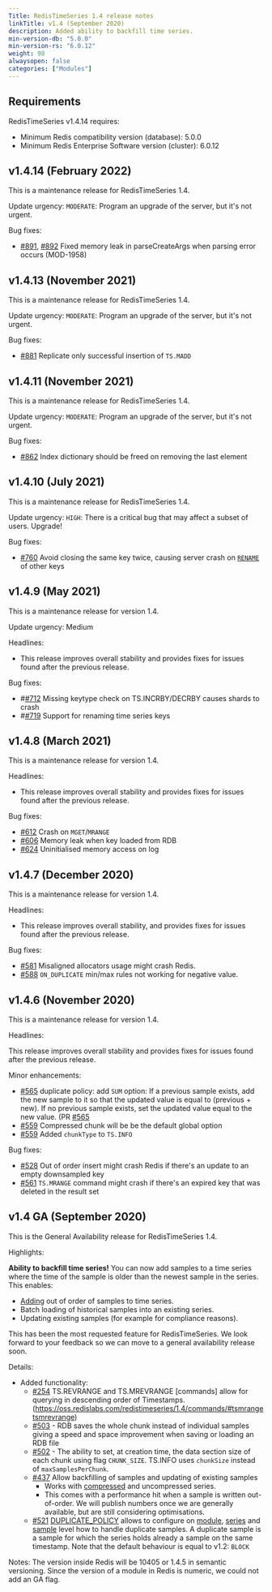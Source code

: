 ```yaml
---
Title: RedisTimeSeries 1.4 release notes
linkTitle: v1.4 (September 2020)
description: Added ability to backfill time series.
min-version-db: "5.0.0"
min-version-rs: "6.0.12"
weight: 98
alwaysopen: false
categories: ["Modules"]
---
```

## Requirements

RedisTimeSeries v1.4.14 requires:

- Minimum Redis compatibility version (database): 5.0.0
- Minimum Redis Enterprise Software version (cluster): 6.0.12

## v1.4.14 (February 2022)

This is a maintenance release for RedisTimeSeries 1.4.

Update urgency: `MODERATE`: Program an upgrade of the server, but it's not urgent.

Bug fixes:

- [#891](https://github.com/RedisTimeSeries/RedisTimeSeries/pull/891), [#892](https://github.com/RedisTimeSeries/RedisTimeSeries/pull/892) Fixed memory leak in parseCreateArgs when parsing error occurs (MOD-1958)

## v1.4.13 (November 2021)

This is a maintenance release for RedisTimeSeries 1.4.

Update urgency: `MODERATE`: Program an upgrade of the server, but it's not urgent.

Bug fixes:

- [#881](https://github.com/RedisTimeSeries/RedisTimeSeries/pull/881) Replicate only successful insertion of `TS.MADD`

## v1.4.11 (November 2021)

This is a maintenance release for RedisTimeSeries 1.4.

Update urgency: `MODERATE`: Program an upgrade of the server, but it's not urgent.

Bug fixes:

- [#862](https://github.com/RedisTimeSeries/RedisTimeSeries/pull/862) Index dictionary should be freed on removing the last element

## v1.4.10 (July 2021)

This is a maintenance release for RedisTimeSeries 1.4.

Update urgency: `HIGH`: There is a critical bug that may affect a subset of users. Upgrade!

Bug fixes:

- [#760](https://github.com/RedisTimeSeries/RedisTimeSeries/issues/760) Avoid closing the same key twice, causing server crash on [`RENAME`](https://redis.io/commands/rename) of other keys

## v1.4.9 (May 2021)

This is a maintenance release for version 1.4.

Update urgency: Medium

Headlines:

- This release improves overall stability and provides fixes for issues found after the previous release.

Bug fixes:

- #[#712](https://github.com/RedisTimeSeries/RedisTimeSeries/issues/712) Missing keytype check on TS.INCRBY/DECRBY causes shards to crash
- #[#719](https://github.com/RedisTimeSeries/RedisTimeSeries/issues/719) Support for renaming time series keys

## v1.4.8 (March 2021)

This is a maintenance release for version 1.4.

Headlines:

- This release improves overall stability and provides fixes for issues found after the previous release.

Bug fixes:

- [#612](https://github.com/RedisTimeSeries/RedisTimeSeries/issues/612) Crash on `MGET`/`MRANGE`
- [#606](https://github.com/RedisTimeSeries/RedisTimeSeries/pull/606) Memory leak when key loaded from RDB
- [#624](https://github.com/RedisTimeSeries/RedisTimeSeries/pull/624) Uninitialised memory access on log


## v1.4.7 (December 2020)

This is a maintenance release for version 1.4.

Headlines:

- This release improves overall stability, and provides fixes for issues found after the previous release.

Bug fixes:

- [#581](https://github.com/RedisTimeSeries/RedisTimeSeries/pull/581) Misaligned allocators usage might crash Redis.
- [#588](https://github.com/RedisTimeSeries/RedisTimeSeries/pull/588) `ON_DUPLICATE` min/max rules not working for negative value.

## v1.4.6 (November 2020)

This is a maintenance release for version 1.4.

Headlines:

This release improves overall stability and provides fixes for issues found after the previous release.

Minor enhancements:

- [#565](https://github.com/RedisTimeSeries/RedisTimeSeries/pull/565)
    duplicate policy: add `SUM` option: If a previous sample exists, add the new sample to it so that the updated value is equal to (previous + new).
    If no previous sample exists, set the updated value equal to the new value. (PR [#565](https://github.com/RedisTimeSeries/RedisTimeSeries/pull/565)
- [#559](https://github.com/RedisTimeSeries/RedisTimeSeries/pull/559)
    Compressed chunk will be be the default global option
- [#559](https://github.com/RedisTimeSeries/RedisTimeSeries/pull/559)
    Added `chunkType` to `TS.INFO`

Bug fixes:

- [#528](https://github.com/RedisTimeSeries/RedisTimeSeries/pull/528)
    Out of order insert might crash Redis if there's an update to an empty downsampled key
- [#561](https://github.com/RedisTimeSeries/RedisTimeSeries/pull/561)
    `TS.MRANGE` command might crash if there's an expired key that was deleted in the result set

## v1.4 GA (September 2020)

This is the General Availability release for RedisTimeSeries 1.4.

Highlights:

**Ability to backfill time series!** You can now add samples to a time series where the time of the sample is older than the newest sample in the series. This enables:

- [Adding](https://oss.redislabs.com/redistimeseries/commands/#tsadd) out of order of samples to time series.
- Batch loading of historical samples into an existing series.
- Updating existing samples (for example for compliance reasons).

This has been the most requested feature for RedisTimeSeries. We look forward to your feedback so we can move to a general availability release soon.

Details:

- Added functionality:
    - [#254](https://github.com/RedisTimeSeries/RedisTimeSeries/pull/254) TS.REVRANGE and TS.MREVRANGE [commands] allow for querying in descending order of Timestamps.
    (https://oss.redislabs.com/redistimeseries/1.4/commands/#tsmrangetsmrevrange)
    - [#503](https://github.com/RedisTimeSeries/RedisTimeSeries/pull/503) - RDB saves the whole chunk instead of individual samples giving a speed and space improvement when saving or loading an RDB file
    - [#502](https://github.com/RedisTimeSeries/RedisTimeSeries/pull/502) - The ability to set, at creation time, the data section size of each chunk using flag `CHUNK_SIZE`. TS.INFO uses `chunkSize` instead of `maxSamplesPerChunk`.
    - [#437](https://github.com/RedisTimeSeries/RedisTimeSeries/pull/437) Allow backfilling of samples and updating of existing samples
        - Works with [compressed](https://redislabs.com/blog/redistimeseries-version-1-2-is-here/) and uncompressed series.
        - This comes with a performance hit when a sample is written out-of-order. We will publish numbers once we are generally available, but are still considering optimisations.
    - [#521](https://github.com/RedisTimeSeries/RedisTimeSeries/pull/521) [DUPLICATE_POLICY](https://oss.redislabs.com/redistimeseries/configuration/#duplicate_policy) allows to configure on [module](https://oss.redislabs.com/redistimeseries/configuration/#duplicate_policy), [series](https://oss.redislabs.com/redistimeseries/commands/#tscreate) and [sample](https://oss.redislabs.com/redistimeseries/commands/#tsadd) level how to handle duplicate samples. A duplicate sample is a sample for which the series holds already a sample on the same timestamp. Note that the default behaviour is equal to v1.2: `BLOCK`

Notes:
The version inside Redis will be 10405 or 1.4.5 in semantic versioning. Since the version of a module in Redis is numeric, we could not add an GA flag.
